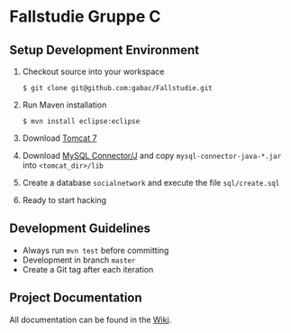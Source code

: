# Fallstudie Gruppe C

## Setup Development Environment

1. Checkout source into your workspace

    ```
    $ git clone git@github.com:gabac/Fallstudie.git
    ```

2. Run Maven installation

    ```
    $ mvn install eclipse:eclipse
    ```

3. Download [Tomcat 7](http://tomcat.apache.org/download-70.cgi)

4. Download [MySQL Connector/J](http://dev.mysql.com/downloads/connector/j/) and copy `mysql-connector-java-*.jar` into `<tomcat_dir>/lib`

5. Create a database `socialnetwork` and execute the file `sql/create.sql`

6. Ready to start hacking

## Development Guidelines

* Always run `mvn test` before committing
* Development in branch `master`
* Create a Git tag after each iteration

## Project Documentation

All documentation can be found in the [Wiki](https://github.com/gabac/Fallstudie/wiki).
